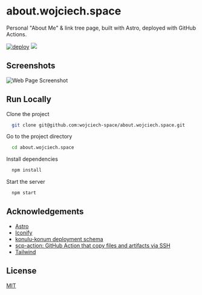 
# about.wojciech.space

Personal "About Me" & link tree page, built with Astro, deployed with GitHub Actions.

[![deploy](https://github.com/wojciech-space/about.wojciech.space/actions/workflows/deploy.yml/badge.svg)](https://github.com/wojciech-space/about.wojciech.space/actions/workflows/deploy.yml)
![](https://badgers.space/github/license/wojciech-space/about.wojciech.space)


## Screenshots

![Web Page Screenshot](https://res.cloudinary.com/ddzemmrwj/image/upload/v1728389878/about.wojciech.space.png)


## Run Locally

Clone the project

```bash
  git clone git@github.com:wojciech-space/about.wojciech.space.git
```

Go to the project directory

```bash
  cd about.wojciech.space
```

Install dependencies

```bash
  npm install
```

Start the server

```bash
  npm start
```


## Acknowledgements

- [Astro](https://astro.build/)
- [Iconify](https://iconify.design/)
- [konulu-konum deployment schema](https://github.com/log101/konulu-konum/blob/6188e0012ae35f082fc674086c791f27fd36bab6/.gitea/workflows/static-deploy.yml#L63)
- [scp-action: GitHub Action that copy files and artifacts via SSH](https://github.com/appleboy/scp-action)
- [Tailwind](https://tailwindcss.com/)


## License

[MIT](https://choosealicense.com/licenses/mit/)

